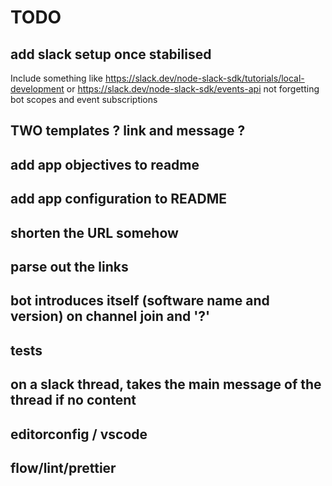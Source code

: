 # TODO

## add slack setup once stabilised

Include something like https://slack.dev/node-slack-sdk/tutorials/local-development or https://slack.dev/node-slack-sdk/events-api not forgetting
bot scopes and event subscriptions

## TWO templates ? link and message ?

## add app objectives to readme

## add app configuration to README

## shorten the URL somehow

## parse out the links

## bot introduces itself (software name and version) on channel join and '?'

## tests

## on a slack thread, takes the main message of the thread if no content

## editorconfig / vscode

## flow/lint/prettier